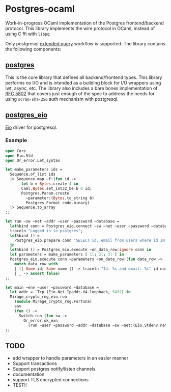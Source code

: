 # Postgres-ocaml

Work-in-progress OCaml implementation of the Postgres frontend/backend protocol. This library implements the wire protocol in OCaml, instead of using C ffi with `libpq`.

Only postgresql [extended query](https://www.postgresql.org/docs/15/protocol-flow.html) workflow is supported. The library contains the following components:

## [postgres](./postgres/)

This is the core library that defines all backend/frontend types. This library performs no I/O and is intended as a building block for I/O wrappers using lwt, async, etc. The library also includes a bare bones implementation of [RFC 5802](https://datatracker.ietf.org/doc/html/rfc5802) that covers just enough of the spec to address the needs for using `scram-sha-256` auth mechanism with postgresql.

## [postgres_eio](./postgres_eio/)

[Eio](https://github.com/ocaml-multicore/eio) driver for postgresql.

### Example

```ocaml
open Core
open Eio.Std
open Or_error.Let_syntax

let make_parameters ids =
  Sequence.of_list ids
  |> Sequence.map ~f:(fun id ->
       let b = Bytes.create 4 in
       Caml.Bytes.set_int32_be b 0 id;
       Postgres.Param.create
         ~parameter:(Bytes.to_string b)
         Postgres.Format_code.binary)
  |> Sequence.to_array
;;

let run ~sw ~net ~addr ~user ~password ~database =
  let%bind conn = Postgres_eio.connect ~sw ~net ~user ~password ~database addr in
  traceln "Logged in to postgres";
  let%bind () =
    Postgres_eio.prepare conn "SELECT id, email from users where id IN ($1, $2, $3)"
  in
  let%bind () = Postgres_eio.execute ~on_data_row:ignore conn in
  let parameters = make_parameters [ 1l; 2l; 3l ] in
  Postgres_eio.execute conn ~parameters ~on_data_row:(fun data_row ->
    match data_row with
    | [| Some id; Some name |] -> traceln "Id: %s and email: %s" id name
    | _ -> assert false)
;;

let main ~env ~user ~password ~database =
  let addr = `Tcp (Eio.Net.Ipaddr.V4.loopback, 5432) in
  Mirage_crypto_rng_eio.run
    (module Mirage_crypto_rng.Fortuna)
    env
    (fun () ->
      Switch.run (fun sw ->
        Or_error.ok_exn
          (run ~user ~password ~addr ~database ~sw ~net:(Eio.Stdenv.net env))))
;;
```

## TODO

* add wrapper to handle parameters in an easier manner
* Support transactions
* Support postgres notify/listen channels
* documentation
* support TLS encrypted connections
* TEST!!
